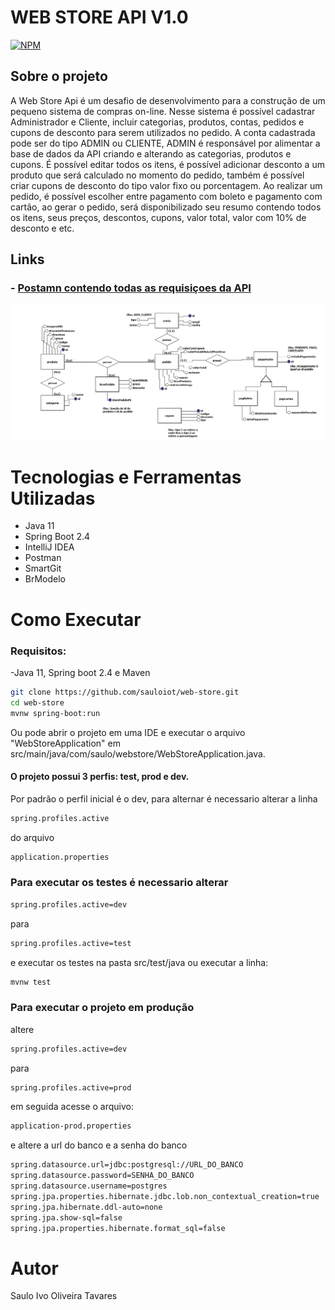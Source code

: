 # WEB STORE API V1.0
[![NPM](https://img.shields.io/npm/l/react)](https://github.com/sauloiot/web-store/blob/main/LICENSE)

## Sobre o projeto
  A Web Store Api é um desafio de desenvolvimento para a construção de um pequeno sistema de compras on-line. Nesse sistema é possível cadastrar Administrador e Cliente, incluir categorias, produtos, contas, pedidos e cupons de desconto para serem utilizados no pedido.
  A conta cadastrada pode ser do tipo ADMIN ou CLIENTE, ADMIN é responsável por alimentar a base de dados da API criando e alterando as categorias, produtos e cupons. É possível editar todos os itens, é possível adicionar desconto a um produto que será calculado no momento do pedido, também é possível criar cupons de desconto do tipo valor fixo ou porcentagem. Ao realizar um pedido, é possível escolher entre pagamento com boleto e pagamento com cartão, ao gerar o pedido, será disponibilizado seu resumo contendo todos os itens, seus preços, descontos, cupons, valor total, valor com 10% de desconto e etc.
 
 ## Links
 ### - [Postamn contendo todas as requisiçoes da API](https://documenter.getpostman.com/view/5414747/TzK2aDyU)
 
 ![Modelo Conceitual](https://github.com/sauloiot/assets/blob/main/web-store-api-v1/modelo%20banco%20conceitual.png)
 
 # Tecnologias e Ferramentas Utilizadas
 - Java 11  
 - Spring Boot 2.4
 - IntelliJ IDEA
 - Postman
 - SmartGit
 - BrModelo
 
 # Como Executar 
 ### Requisitos:
 -Java 11, Spring boot 2.4 e Maven
 
 ```sh
git clone https://github.com/sauloiot/web-store.git 
cd web-store
mvnw spring-boot:run
```
 Ou pode abrir o projeto em uma IDE e executar o arquivo "WebStoreApplication" em src/main/java/com/saulo/webstore/WebStoreApplication.java.
 
#### O projeto possui 3 perfis: test, prod e dev. 
Por padrão o perfil inicial é o dev, para alternar é necessario alterar a linha
 ```sh
spring.profiles.active

```
do arquivo 
 ```sh
application.properties
```
### Para executar os testes é necessario alterar 
 ```sh
spring.profiles.active=dev
```
para
 ```sh
spring.profiles.active=test
```
e executar os testes na pasta src/test/java ou executar a linha: 
 ```sh
mvnw test
```

### Para executar o projeto em produção
altere
 ```sh
spring.profiles.active=dev
```
para
 ```sh
spring.profiles.active=prod
```
em seguida acesse o arquivo:
 ```sh
application-prod.properties
```
e altere a url do banco e a senha do banco
 ```sh
spring.datasource.url=jdbc:postgresql://URL_DO_BANCO
spring.datasource.password=SENHA_DO_BANCO
spring.datasource.username=postgres
spring.jpa.properties.hibernate.jdbc.lob.non_contextual_creation=true
spring.jpa.hibernate.ddl-auto=none
spring.jpa.show-sql=false
spring.jpa.properties.hibernate.format_sql=false
```
 
 
 # Autor
 Saulo Ivo Oliveira Tavares
 
